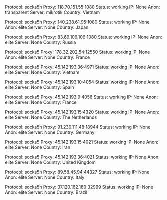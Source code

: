 Protocol: socks5h
Proxy: 118.70.151.55:1080
Status: working
IP: None
Anon: transparent
Server: mikrotik
Country: Vietnam

Protocol: socks5h
Proxy: 140.238.61.95:1080
Status: working
IP: None
Anon: elite
Server: None
Country: Japan

Protocol: socks5h
Proxy: 83.69.109.106:1080
Status: working
IP: None
Anon: elite
Server: None
Country: Russia

Protocol: socks5
Proxy: 178.32.202.54:12550
Status: working
IP: None
Anon: elite
Server: None
Country: France

Protocol: socks5
Proxy: 45.142.193.36:4971
Status: working
IP: None
Anon: elite
Server: None
Country: Vietnam

Protocol: socks5
Proxy: 45.142.193.10:4054
Status: working
IP: None
Anon: elite
Server: None
Country: Spain

Protocol: socks5
Proxy: 45.142.193.9:4056
Status: working
IP: None
Anon: elite
Server: None
Country: France

Protocol: socks5
Proxy: 45.142.193.15:4320
Status: working
IP: None
Anon: elite
Server: None
Country: The Netherlands

Protocol: socks5h
Proxy: 91.230.111.48:18944
Status: working
IP: None
Anon: elite
Server: None
Country: Germany

Protocol: socks5
Proxy: 45.142.193.15:4021
Status: working
IP: None
Anon: elite
Server: None
Country: Iran

Protocol: socks5
Proxy: 45.142.193.36:4021
Status: working
IP: None
Anon: elite
Server: None
Country: United Kingdom

Protocol: socks5h
Proxy: 89.58.45.94:44327
Status: working
IP: None
Anon: elite
Server: None
Country: Italy

Protocol: socks5h
Proxy: 37.120.162.180:32999
Status: working
IP: None
Anon: elite
Server: None
Country: Brazil

